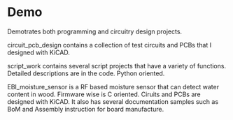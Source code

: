 # Demo
Demotrates both programming and circuitry design projects.

circuit_pcb_design contains a collection of test circuits and PCBs that I designed with KiCAD.

script_work contains several script projects that have a variety of functions.
Detailed descriptions are in the code. Python oriented. 

EBI_moisture_sensor is a RF based moisture sensor that can detect water content in wood.
Firmware wise is C oriented. Ciruits and PCBs are designed with KiCAD.
It also has several documentation samples such as BoM and Assembly instruction for board manufacture.
